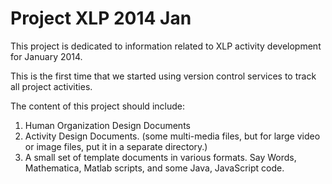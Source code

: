 Project XLP 2014 Jan
==========

This project is dedicated to information related to XLP activity development for January 2014.

This is the first time that we started using version control services to track all project activities.

The content of this project should include:

1. Human Organization Design Documents
2. Activity Design Documents. (some multi-media files, but for large video or image files, put it in a separate directory.)
3. A small set of template documents in various formats. Say Words, Mathematica, Matlab scripts, and some Java, JavaScript code.

